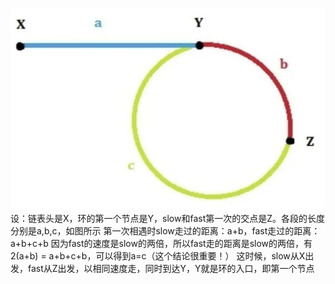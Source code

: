 ![1](img.jpg)
设：链表头是X，环的第一个节点是Y，slow和fast第一次的交点是Z。各段的长度分别是a,b,c，如图所示
第一次相遇时slow走过的距离：a+b，fast走过的距离：a+b+c+b
因为fast的速度是slow的两倍，所以fast走的距离是slow的两倍，有 2(a+b) = a+b+c+b，可以得到a=c（这个结论很重要！）
这时候，slow从X出发，fast从Z出发，以相同速度走，同时到达Y，Y就是环的入口，即第一个节点